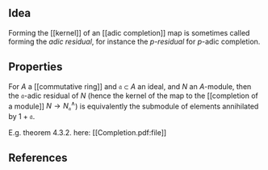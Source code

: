 

## Idea

Forming the [[kernel]] of an [[adic completion]] map is sometimes called forming the _adic residual_, for instance the _$p$-residual_ for $p$-adic completion.

## Properties

For $A$ a [[commutative ring]] and $\mathfrak{a} \subset A$ an ideal, and $N$ an $A$-module, then the $\mathfrak{a}$-adic residual of $N$ (hence the kernel of the map to the [[completion of a module]] $N \longrightarrow N^\wedge_{\mathfrak{a}}$) is equivalently the submodule of elements annihilated by $1 + \mathfrak{a}$.

E.g. theorem 4.3.2. here: [[Completion.pdf:file]]

## References

